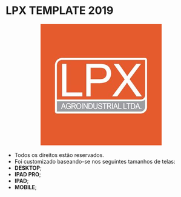 # LPX TEMPLATE 2019

<p align="center">
    <img src="logo-2019.jpg" alt="" />
</p>

* Todos os direitos estão reservados.
* Foi customizado baseando-se nos seguintes tamanhos de telas:
* __DESKTOP__;
* __IPAD PRO__;
* __IPAD__;
* __MOBILE__;